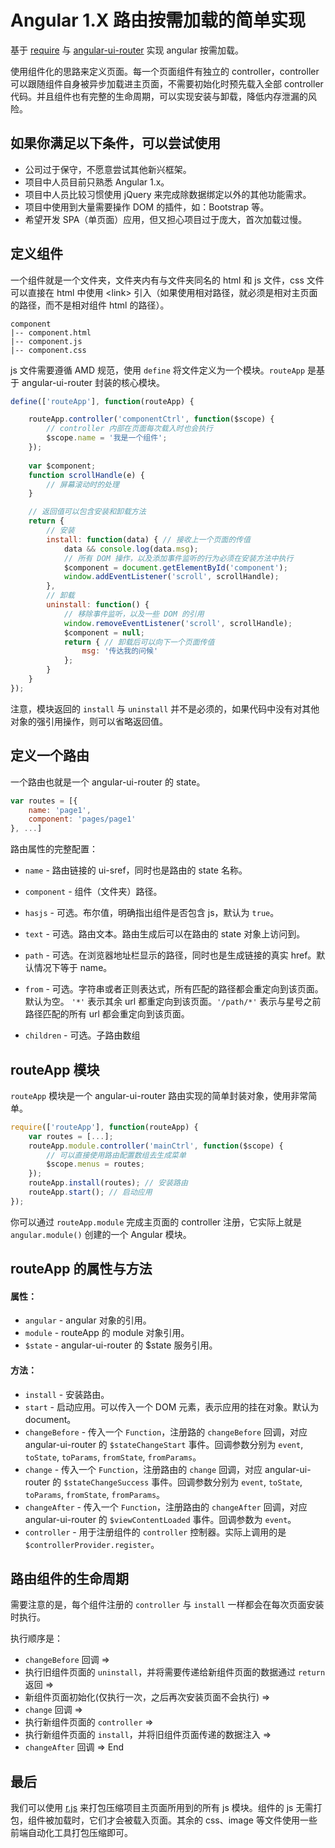 # Angular 1.X 路由按需加载的简单实现

基于 [require](https://github.com/requirejs/requirejs) 与 [angular-ui-router](http://angular-ui.github.com/) 实现 angular 按需加载。

使用组件化的思路来定义页面。每一个页面组件有独立的 controller，controller 可以跟随组件自身被异步加载进主页面，不需要初始化时预先载入全部 controller 代码。并且组件也有完整的生命周期，可以实现安装与卸载，降低内存泄漏的风险。

## 如果你满足以下条件，可以尝试使用

- 公司过于保守，不愿意尝试其他新兴框架。
- 项目中人员目前只熟悉 Angular 1.x。
- 项目中人员比较习惯使用 jQuery 来完成除数据绑定以外的其他功能需求。
- 项目中使用到大量需要操作 DOM 的插件，如：Bootstrap 等。
- 希望开发 SPA（单页面）应用，但又担心项目过于庞大，首次加载过慢。



## 定义组件

一个组件就是一个文件夹，文件夹内有与文件夹同名的 html 和 js 文件，css 文件可以直接在 html 中使用 \<link> 引入（如果使用相对路径，就必须是相对主页面的路径，而不是相对组件 html 的路径）。

```
component
|-- component.html
|-- component.js
|-- component.css
```

js 文件需要遵循 AMD 规范，使用 `define` 将文件定义为一个模块。`routeApp` 是基于 angular-ui-router 封装的核心模块。

```js
define(['routeApp'], function(routeApp) {

    routeApp.controller('componentCtrl', function($scope) {
        // controller 内部在页面每次载入时也会执行
        $scope.name = '我是一个组件';
    });
    
    var $component;
    function scrollHandle(e) {
        // 屏幕滚动时的处理
    }

    // 返回值可以包含安装和卸载方法
    return {
        // 安装
        install: function(data) { // 接收上一个页面的传值
            data && console.log(data.msg);
            // 所有 DOM 操作，以及添加事件监听的行为必须在安装方法中执行
            $component = document.getElementById('component');
            window.addEventListener('scroll', scrollHandle);
        },
        // 卸载
        uninstall: function() {
            // 移除事件监听，以及一些 DOM 的引用
            window.removeEventListener('scroll', scrollHandle);
            $component = null;
            return { // 卸载后可以向下一个页面传值
                msg: '传达我的问候'
            };
        }
    }
});
```

注意，模块返回的 `install` 与 `uninstall` 并不是必须的，如果代码中没有对其他对象的强引用操作，则可以省略返回值。

## 定义一个路由

一个路由也就是一个 angular-ui-router 的 state。

```js
var routes = [{
    name: 'page1',
    component: 'pages/page1'
}, ...]
```

路由属性的完整配置：

- `name` - 路由链接的 ui-sref，同时也是路由的 state 名称。

- `component` - 组件（文件夹）路径。

- `hasjs` - 可选。布尔值，明确指出组件是否包含 js，默认为 `true`。

- `text` - 可选。路由文本。路由生成后可以在路由的 state 对象上访问到。

- `path` - 可选。在浏览器地址栏显示的路径，同时也是生成链接的真实 href。默认情况下等于 name。

- `from` - 可选。字符串或者正则表达式，所有匹配的路径都会重定向到该页面。默认为空。   `'*'` 表示其余 url 都重定向到该页面。`'/path/*'` 表示与星号之前路径匹配的所有 url 都会重定向到该页面。

- `children` - 可选。子路由数组



## routeApp 模块

`routeApp` 模块是一个 angular-ui-router 路由实现的简单封装对象，使用非常简单。

```js
require(['routeApp'], function(routeApp) {
    var routes = [...];
    routeApp.module.controller('mainCtrl', function($scope) {
        // 可以直接使用路由配置数组去生成菜单
        $scope.menus = routes;
    });
    routeApp.install(routes); // 安装路由
    routeApp.start(); // 启动应用
});
```

你可以通过 `routeApp.module` 完成主页面的 controller 注册，它实际上就是 `angular.module()` 创建的一个 Angular 模块。

## routeApp 的属性与方法

#### 属性：

- `angular` - angular 对象的引用。
- `module` - routeApp 的 module 对象引用。
- `$state` - angular-ui-router 的 $state 服务引用。

#### 方法：

- `install` - 安装路由。
- `start` - 启动应用。可以传入一个 DOM 元素，表示应用的挂在对象。默认为 document。
- `changeBefore` - 传入一个 `Function`，注册路的 `changeBefore` 回调，对应 angular-ui-router 的 `$stateChangeStart` 事件。回调参数分别为 `event`, `toState`, `toParams`, `fromState`, `fromParams`。
- `change` - 传入一个 `Function`，注册路由的 `change` 回调，对应 angular-ui-router 的 `$stateChangeSuccess` 事件。回调参数分别为 `event`, `toState`, `toParams`, `fromState`, `fromParams`。
- `changeAfter` - 传入一个 `Function`，注册路由的 `changeAfter` 回调，对应 angular-ui-router 的 `$viewContentLoaded` 事件。回调参数为 `event`。
- `controller` - 用于注册组件的 `controller` 控制器。实际上调用的是 `$controllerProvider.register`。


## 路由组件的生命周期

需要注意的是，每个组件注册的 `controller` 与 `install` 一样都会在每次页面安装时执行。

执行顺序是：

- `changeBefore` 回调 =>
- 执行旧组件页面的 `uninstall`，并将需要传递给新组件页面的数据通过 `return` 返回 =>
- 新组件页面初始化(仅执行一次，之后再次安装页面不会执行) =>
- `change` 回调 =>
- 执行新组件页面的 `controller` =>
- 执行新组件页面的 `install`，并将旧组件页面传递的数据注入 =>
- `changeAfter` 回调 => End

## 最后

我们可以使用 [r.js](https://github.com/requirejs/r.js) 来打包压缩项目主页面所用到的所有 js 模块。组件的 js 无需打包，组件被加载时，它们才会被载入页面。其余的 css、image 等文件使用一些前端自动化工具打包压缩即可。

